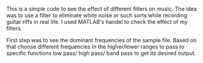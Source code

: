 This is a simple code to see the effect of different fitlers on music.
The idea was to use a filter to eliminate white noise or such sorts while recording guitar riffs in real life. 
I used MATLAB's handel to check the effect of my filters.

First step was to see the dominant frequencies of the sample file. 
Based on that choose different frequencies in the higher/lower ranges to pass to specific functions low pass/ high pass/ band pass to get its desired output.
